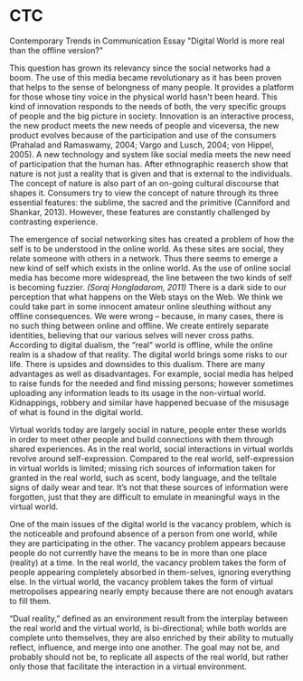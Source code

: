 # CTC
Contemporary Trends in Communication Essay "Digital World is more real than the offline version?"

This question has grown its relevancy since the social networks had a boom. The use of this media became revolutionary as it has been proven that helps to the sense of belongness of many people. It provides a platform for those whose tiny voice in the physical world hasn't been heard. This kind of innovation responds to the needs of both, the very specific groups of people and the big picture in society. Innovation is an interactive process, the new product meets the new needs of people and viceversa, the new product evolves because of the participation and use of the consumers (Prahalad and Ramaswamy, 2004; Vargo and Lusch, 2004; von Hippel, 2005). A new technology and system like social media meets the new need of participation that the human has. After ethnographic reaserch show that nature is not just a reality that is given and  that is external to the individuals. The concept of nature is also part of an on-going cultural discourse that shapes it. Consumers try to view the concept of nature through its three essential features: the sublime, the sacred and the primitive (Canniford and Shankar, 2013). However, these features are constantly challenged by contrasting experience.

The emergence of social networking sites has created a problem of how the self is to be understood in the online world. 
As these sites are social, they relate someone with others in a network. Thus there seems to emerge a new kind of self which exists in the online world. As the use of online social media has become more widespread, the line between the two kinds of self is becoming fuzzier. _(Soraj Hongladarom, 2011)_
There is a dark side to our perception that what happens on the Web stays on the Web. We think we could take part in some innocent amateur online sleuthing without any offline consequences. We were wrong – because, in many cases, there is no such thing between online and offline. We create entirely separate identities, believing that our various selves will never cross paths. According to digital dualism, the “real” world is offline, while the online realm is a shadow of that reality. The digital world brings some risks to our life.
There is upsides and downsides to this dualism. There are many advantages as well as disadvantages. For example, social media has helped to raise funds for the needed and find missing persons; however sometimes uploading any information leads to its usage in the non-virtual world. Kidnappings, robbery and similar have happened becuase of the misusage of what is found in the digital world.

Virtual worlds today are largely social in nature, people enter these worlds in order to meet other people and build connections with them through shared experiences. As in the real world, social interactions in virtual worlds revolve around self-expression. 
Compared to the real world, self-expression in virtual worlds is limited; missing rich sources of information taken for granted in the real world, such as scent, body language, and the telltale signs of daily wear and tear. It’s not that these sources of information were forgotten, just that they are difficult to emulate in meaningful ways in the virtual world. 

One of the main issues of the digital world is the vacancy problem, which is the noticeable and profound absence of a person from one world, while they are participating in the other. The vacancy problem appears because people do not currently have the means to be in more than one place (reality) at a time. In the real world, the vacancy problem takes the form of people appearing completely absorbed in them-selves, ignoring everything else. In the virtual world, the vacancy problem takes the form of virtual metropolises appearing nearly empty because there are not enough avatars to fill them. 

“Dual reality,” defined as an environment result from the interplay between the real world and the virtual world, is bi-directional; while both worlds are complete unto themselves, they are also enriched by their ability to mutually reflect, influence, and merge into one another. 
The goal may not be, and probably should not be, to replicate all aspects of the real world, but rather only those that facilitate the interaction in a virtual environment. 
